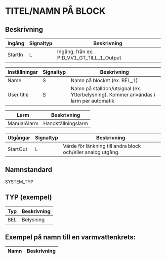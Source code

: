 # TITEL/NAMN PÅ BLOCK

## Beskrivning

| Ingång | Signaltyp | Beskrivning |
| --- | --- | --- |
| StartIn | L | Ingång, från ex. PID_VV1_GT_TILL_1_Output |

| Inställningar | Signaltyp | Beskrivning |
| --- | --- | --- |
| Name | S | Namn på blocket (ex. BEL_1) |
| User title | S | Namn på ställdon/utsignal (ex. Ytterbelysning). Kommer användas i larm per automatik. |

| Larm | Beskrivning |
| --- | --- |
| ManualAlarm | Handställningslarm |

| Utgångar | Signaltyp | Beskrivning |
| --- | --- | --- |
| StartOut | L | Värde för länkning till andra block och/eller analog utgång. |

## Namnstandard

SYSTEM_TYP

## TYP (exempel)

| Typ | Beskrivning |
| --- | --- |
| BEL | Belysning |

## Exempel på namn till en varmvattenkrets:

| Namn | Beskrivning |
| --- | --- |


